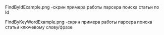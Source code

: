 FindByIdExample.png -скрин примера работы парсера поиска статьи по Id

FindByKeyWordExample.png -скрин примера работы парсера поиска статьи ключевому слову/фразе
